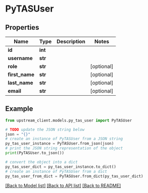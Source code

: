# PyTASUser


## Properties

Name | Type | Description | Notes
------------ | ------------- | ------------- | -------------
**id** | **int** |  | 
**username** | **str** |  | 
**role** | **str** |  | [optional] 
**first_name** | **str** |  | [optional] 
**last_name** | **str** |  | [optional] 
**email** | **str** |  | [optional] 

## Example

```python
from upstream_client.models.py_tas_user import PyTASUser

# TODO update the JSON string below
json = "{}"
# create an instance of PyTASUser from a JSON string
py_tas_user_instance = PyTASUser.from_json(json)
# print the JSON string representation of the object
print(PyTASUser.to_json())

# convert the object into a dict
py_tas_user_dict = py_tas_user_instance.to_dict()
# create an instance of PyTASUser from a dict
py_tas_user_from_dict = PyTASUser.from_dict(py_tas_user_dict)
```
[[Back to Model list]](../README.md#documentation-for-models) [[Back to API list]](../README.md#documentation-for-api-endpoints) [[Back to README]](../README.md)


